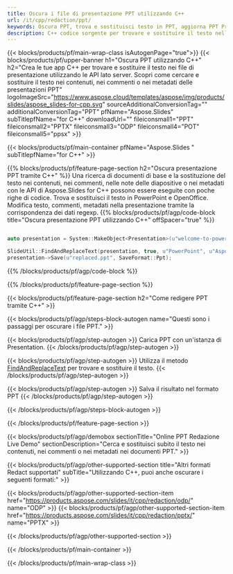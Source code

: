 ```yaml
---
title: Oscura i file di presentazione PPT utilizzando C++
url: /it/cpp/redaction/ppt/
keywords: Oscura PPT, trova e sostituisci testo in PPT, aggiorna PPT Presentazione
description: C++ codice sorgente per trovare e sostituire il testo nella presentazione PPT.
---
```


{{< blocks/products/pf/main-wrap-class isAutogenPage="true">}}
{{< blocks/products/pf/upper-banner h1="Oscura PPT utilizzando C++" h2="Crea le tue app C++ per trovare e sostituire il testo nei file di presentazione utilizzando le API lato server. Scopri come cercare e sostituire il testo nei contenuti, nei commenti o nei metadati delle presentazioni PPT" logoImageSrc="https://www.aspose.cloud/templates/aspose/img/products/slides/aspose_slides-for-cpp.svg" sourceAdditionalConversionTag="" additionalConversionTag="PPT" pfName="Aspose.Slides" subTitlepfName="for C++" downloadUrl="" fileiconsmall1="PPT" fileiconsmall2="PPTX" fileiconsmall3="ODP" fileiconsmall4="POT" fileiconsmall5="ppsx" >}}

{{< blocks/products/pf/main-container pfName="Aspose.Slides " subTitlepfName="for C++" >}}

{{% blocks/products/pf/feature-page-section  h2="Oscura presentazione PPT tramite C++" %}}
Una ricerca di documenti di base e la sostituzione del testo nei contenuti, nei commenti, nelle note delle diapositive o nei metadati con le API di Aspose.Slides for C++ possono essere eseguite con poche righe di codice. Trova e sostituisci il testo in PowerPoint e OpenOffice. Modifica testo, commenti, metadati nella presentazione tramite la corrispondenza dei dati regexp.
{{% blocks/products/pf/agp/code-block title="Oscura presentazione PPT utilizzando C++" offSpacer="true" %}}

```cpp

auto presentation = System::MakeObject<Presentation>(u"welcome-to-powerpoint.ppt");

SlideUtil::FindAndReplaceText(presentation, true, u"PowerPoint", u"Aspose.Slides", nullptr);
presentation->Save(u"replaced.ppt", SaveFormat::Ppt);	
```

{{% /blocks/products/pf/agp/code-block %}}

{{% /blocks/products/pf/feature-page-section %}}

{{< blocks/products/pf/feature-page-section  h2="Come redigere PPT tramite C++" >}}

{{< blocks/products/pf/agp/steps-block-autogen name="Questi sono i passaggi per oscurare i file PPT." >}}

{{< blocks/products/pf/agp/step-autogen >}}
Carica PPT con un'istanza di Presentation.
{{< /blocks/products/pf/agp/step-autogen >}}

{{< blocks/products/pf/agp/step-autogen >}}
Utilizza il metodo [FindAndReplaceText](https://reference.aspose.com/slides/cpp/aspose.slides.util/slideutil/findandreplacetext/) per trovare e sostituire il testo.
{{< /blocks/products/pf/agp/step-autogen >}}

{{< blocks/products/pf/agp/step-autogen >}}
Salva il risultato nel formato PPT
{{< /blocks/products/pf/agp/step-autogen >}}

{{< /blocks/products/pf/agp/steps-block-autogen >}}

{{< /blocks/products/pf/feature-page-section >}}

{{< blocks/products/pf/agp/demobox sectionTitle="Online PPT Redazione Live Demo" sectionDescription="Cerca e sostituisci subito il testo nei contenuti, nei commenti o nei metadati nei documenti PPT." >}}

{{< blocks/products/pf/agp/other-supported-section title="Altri formati Redact supportati" subTitle="Utilizzando C++, puoi anche oscurare i seguenti formati:" >}}

{{< blocks/products/pf/agp/other-supported-section-item href="https://products.aspose.com/slides/it/cpp/redaction/odp/" name="ODP" >}}
{{< blocks/products/pf/agp/other-supported-section-item href="https://products.aspose.com/slides/it/cpp/redaction/pptx/" name="PPTX" >}}


{{< /blocks/products/pf/agp/other-supported-section >}}

{{< /blocks/products/pf/main-container >}}
    
{{< /blocks/products/pf/main-wrap-class >}}